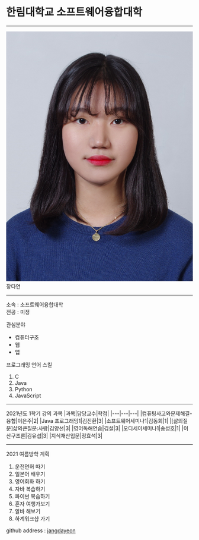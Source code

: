 # 한림대학교 소프트웨어융합대학
---

![Alt text](증사.jpg)
장다연 

---

소속 : 소프트웨어융합대학    
전공 : 미정

관심분야    
* 컴퓨터구조
* 웹
* 앱

프로그래밍 언어 스킬
1. C
2. Java
3. Python
4. JavaScript

--------------

2021년도 1학기 강의 과목
|과목|담당교수|학점|
|---|---|---|
|컴퓨팅사고와문제해결-융합|이은주|2|
|Java 프로그래밍1|김진환|3|
|소프트웨어세미나1|김동회|1|
|[삶의질문]삶의큰질문:사랑|김양선|3|
|영어독해연습|김설|3|
|오디세이세미나1|송성호|1|
|이산구조론|김유섭|3|
|지식재산입문|정효석|3|

------------------

2021 여름방학 계획
1. 운전면허 따기
2. 일본어 배우기
3. 영어회화 하기
4. 자바 복습하기
5. 파이썬 복습하기
6. 혼자 여행가보기
7. 알바 해보기
8. 하계워크샵 가기




github address : [jangdayeon][github]

[github]:http://github.com/jangdayeon
